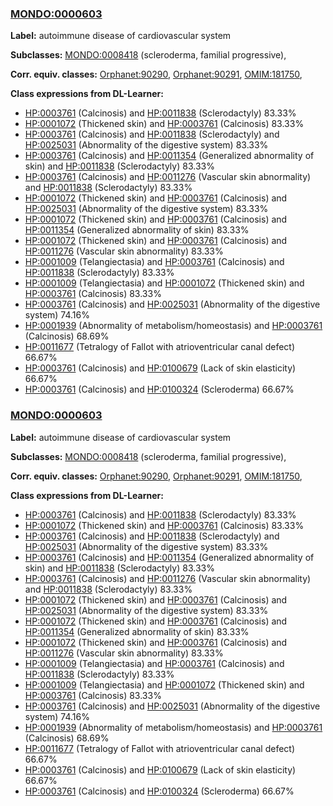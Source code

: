 
### [MONDO:0000603](http://purl.obolibrary.org/obo/MONDO_0000603)
**Label:** autoimmune disease of cardiovascular system

**Subclasses:** [MONDO:0008418](http://purl.obolibrary.org/obo/MONDO_0008418) (scleroderma, familial progressive), 

**Corr. equiv. classes:** [Orphanet:90290](http://www.orpha.net/ORDO/Orphanet_90290), [Orphanet:90291](http://www.orpha.net/ORDO/Orphanet_90291), [OMIM:181750](http://purl.obolibrary.org/obo/OMIM_181750), 

**Class expressions from DL-Learner:**

- [HP:0003761](http://purl.obolibrary.org/obo/HP_0003761) (Calcinosis) and [HP:0011838](http://purl.obolibrary.org/obo/HP_0011838) (Sclerodactyly) 83.33%
- [HP:0001072](http://purl.obolibrary.org/obo/HP_0001072) (Thickened skin) and [HP:0003761](http://purl.obolibrary.org/obo/HP_0003761) (Calcinosis) 83.33%
- [HP:0003761](http://purl.obolibrary.org/obo/HP_0003761) (Calcinosis) and [HP:0011838](http://purl.obolibrary.org/obo/HP_0011838) (Sclerodactyly) and [HP:0025031](http://purl.obolibrary.org/obo/HP_0025031) (Abnormality of the digestive system) 83.33%
- [HP:0003761](http://purl.obolibrary.org/obo/HP_0003761) (Calcinosis) and [HP:0011354](http://purl.obolibrary.org/obo/HP_0011354) (Generalized abnormality of skin) and [HP:0011838](http://purl.obolibrary.org/obo/HP_0011838) (Sclerodactyly) 83.33%
- [HP:0003761](http://purl.obolibrary.org/obo/HP_0003761) (Calcinosis) and [HP:0011276](http://purl.obolibrary.org/obo/HP_0011276) (Vascular skin abnormality) and [HP:0011838](http://purl.obolibrary.org/obo/HP_0011838) (Sclerodactyly) 83.33%
- [HP:0001072](http://purl.obolibrary.org/obo/HP_0001072) (Thickened skin) and [HP:0003761](http://purl.obolibrary.org/obo/HP_0003761) (Calcinosis) and [HP:0025031](http://purl.obolibrary.org/obo/HP_0025031) (Abnormality of the digestive system) 83.33%
- [HP:0001072](http://purl.obolibrary.org/obo/HP_0001072) (Thickened skin) and [HP:0003761](http://purl.obolibrary.org/obo/HP_0003761) (Calcinosis) and [HP:0011354](http://purl.obolibrary.org/obo/HP_0011354) (Generalized abnormality of skin) 83.33%
- [HP:0001072](http://purl.obolibrary.org/obo/HP_0001072) (Thickened skin) and [HP:0003761](http://purl.obolibrary.org/obo/HP_0003761) (Calcinosis) and [HP:0011276](http://purl.obolibrary.org/obo/HP_0011276) (Vascular skin abnormality) 83.33%
- [HP:0001009](http://purl.obolibrary.org/obo/HP_0001009) (Telangiectasia) and [HP:0003761](http://purl.obolibrary.org/obo/HP_0003761) (Calcinosis) and [HP:0011838](http://purl.obolibrary.org/obo/HP_0011838) (Sclerodactyly) 83.33%
- [HP:0001009](http://purl.obolibrary.org/obo/HP_0001009) (Telangiectasia) and [HP:0001072](http://purl.obolibrary.org/obo/HP_0001072) (Thickened skin) and [HP:0003761](http://purl.obolibrary.org/obo/HP_0003761) (Calcinosis) 83.33%
- [HP:0003761](http://purl.obolibrary.org/obo/HP_0003761) (Calcinosis) and [HP:0025031](http://purl.obolibrary.org/obo/HP_0025031) (Abnormality of the digestive system) 74.16%
- [HP:0001939](http://purl.obolibrary.org/obo/HP_0001939) (Abnormality of metabolism/homeostasis) and [HP:0003761](http://purl.obolibrary.org/obo/HP_0003761) (Calcinosis) 68.69%
- [HP:0011677](http://purl.obolibrary.org/obo/HP_0011677) (Tetralogy of Fallot with atrioventricular canal defect) 66.67%
- [HP:0003761](http://purl.obolibrary.org/obo/HP_0003761) (Calcinosis) and [HP:0100679](http://purl.obolibrary.org/obo/HP_0100679) (Lack of skin elasticity) 66.67%
- [HP:0003761](http://purl.obolibrary.org/obo/HP_0003761) (Calcinosis) and [HP:0100324](http://purl.obolibrary.org/obo/HP_0100324) (Scleroderma) 66.67%



### [MONDO:0000603](http://purl.obolibrary.org/obo/MONDO_0000603)
**Label:** autoimmune disease of cardiovascular system

**Subclasses:** [MONDO:0008418](http://purl.obolibrary.org/obo/MONDO_0008418) (scleroderma, familial progressive), 

**Corr. equiv. classes:** [Orphanet:90290](http://www.orpha.net/ORDO/Orphanet_90290), [Orphanet:90291](http://www.orpha.net/ORDO/Orphanet_90291), [OMIM:181750](http://purl.obolibrary.org/obo/OMIM_181750), 

**Class expressions from DL-Learner:**

- [HP:0003761](http://purl.obolibrary.org/obo/HP_0003761) (Calcinosis) and [HP:0011838](http://purl.obolibrary.org/obo/HP_0011838) (Sclerodactyly) 83.33%
- [HP:0001072](http://purl.obolibrary.org/obo/HP_0001072) (Thickened skin) and [HP:0003761](http://purl.obolibrary.org/obo/HP_0003761) (Calcinosis) 83.33%
- [HP:0003761](http://purl.obolibrary.org/obo/HP_0003761) (Calcinosis) and [HP:0011838](http://purl.obolibrary.org/obo/HP_0011838) (Sclerodactyly) and [HP:0025031](http://purl.obolibrary.org/obo/HP_0025031) (Abnormality of the digestive system) 83.33%
- [HP:0003761](http://purl.obolibrary.org/obo/HP_0003761) (Calcinosis) and [HP:0011354](http://purl.obolibrary.org/obo/HP_0011354) (Generalized abnormality of skin) and [HP:0011838](http://purl.obolibrary.org/obo/HP_0011838) (Sclerodactyly) 83.33%
- [HP:0003761](http://purl.obolibrary.org/obo/HP_0003761) (Calcinosis) and [HP:0011276](http://purl.obolibrary.org/obo/HP_0011276) (Vascular skin abnormality) and [HP:0011838](http://purl.obolibrary.org/obo/HP_0011838) (Sclerodactyly) 83.33%
- [HP:0001072](http://purl.obolibrary.org/obo/HP_0001072) (Thickened skin) and [HP:0003761](http://purl.obolibrary.org/obo/HP_0003761) (Calcinosis) and [HP:0025031](http://purl.obolibrary.org/obo/HP_0025031) (Abnormality of the digestive system) 83.33%
- [HP:0001072](http://purl.obolibrary.org/obo/HP_0001072) (Thickened skin) and [HP:0003761](http://purl.obolibrary.org/obo/HP_0003761) (Calcinosis) and [HP:0011354](http://purl.obolibrary.org/obo/HP_0011354) (Generalized abnormality of skin) 83.33%
- [HP:0001072](http://purl.obolibrary.org/obo/HP_0001072) (Thickened skin) and [HP:0003761](http://purl.obolibrary.org/obo/HP_0003761) (Calcinosis) and [HP:0011276](http://purl.obolibrary.org/obo/HP_0011276) (Vascular skin abnormality) 83.33%
- [HP:0001009](http://purl.obolibrary.org/obo/HP_0001009) (Telangiectasia) and [HP:0003761](http://purl.obolibrary.org/obo/HP_0003761) (Calcinosis) and [HP:0011838](http://purl.obolibrary.org/obo/HP_0011838) (Sclerodactyly) 83.33%
- [HP:0001009](http://purl.obolibrary.org/obo/HP_0001009) (Telangiectasia) and [HP:0001072](http://purl.obolibrary.org/obo/HP_0001072) (Thickened skin) and [HP:0003761](http://purl.obolibrary.org/obo/HP_0003761) (Calcinosis) 83.33%
- [HP:0003761](http://purl.obolibrary.org/obo/HP_0003761) (Calcinosis) and [HP:0025031](http://purl.obolibrary.org/obo/HP_0025031) (Abnormality of the digestive system) 74.16%
- [HP:0001939](http://purl.obolibrary.org/obo/HP_0001939) (Abnormality of metabolism/homeostasis) and [HP:0003761](http://purl.obolibrary.org/obo/HP_0003761) (Calcinosis) 68.69%
- [HP:0011677](http://purl.obolibrary.org/obo/HP_0011677) (Tetralogy of Fallot with atrioventricular canal defect) 66.67%
- [HP:0003761](http://purl.obolibrary.org/obo/HP_0003761) (Calcinosis) and [HP:0100679](http://purl.obolibrary.org/obo/HP_0100679) (Lack of skin elasticity) 66.67%
- [HP:0003761](http://purl.obolibrary.org/obo/HP_0003761) (Calcinosis) and [HP:0100324](http://purl.obolibrary.org/obo/HP_0100324) (Scleroderma) 66.67%



